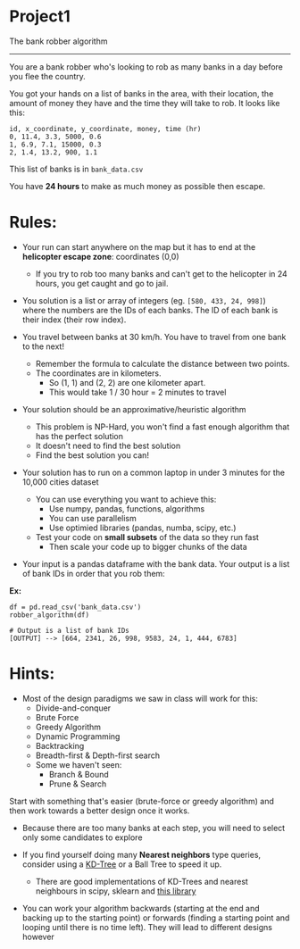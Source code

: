 # Project1

The bank robber algorithm

--------------

You are a bank robber who's looking to rob as many banks in a day before you flee the country.

You got your hands on a list of banks in the area, with their location, the amount of money they have and the time they will take to rob. It looks like this:

```
id, x_coordinate, y_coordinate, money, time (hr)
0, 11.4, 3.3, 5000, 0.6
1, 6.9, 7.1, 15000, 0.3
2, 1.4, 13.2, 900, 1.1
```

This list of banks is in `bank_data.csv`

You have **24 hours** to make as much money as possible then escape.

# Rules:

- Your run can start anywhere on the map but it has to end at the **helicopter escape zone**: coordinates (0,0)
    - If you try to rob too many banks and can't get to the helicopter in 24 hours, you get caught and go to jail.

- You solution is a list or array of integers (eg. `[580, 433, 24, 998]`) where the numbers are the IDs of each banks. The ID of each bank is their index (their row index).

- You travel between banks at 30 km/h. You have to travel from one bank to the next!
    - Remember the formula to calculate the distance between two points.
    - The coordinates are in kilometers.
        - So (1, 1) and (2, 2) are one kilometer apart. 
        - This would take 1 / 30 hour = 2 minutes to travel

- Your solution should be an approximative/heuristic algorithm
    - This problem is NP-Hard, you won't find a fast enough algorithm that has the perfect solution
    - It doesn't need to find the best solution
    - Find the best solution you can!

- Your solution has to run on a common laptop in under 3 minutes for the 10,000 cities dataset
    - You can use everything you want to achieve this:
        - Use numpy, pandas, functions, algorithms
        - You can use parallelism
        - Use optimied libraries (pandas, numba, scipy, etc.)
    - Test your code on **small subsets** of the data so they run fast
        - Then scale your code up to bigger chunks of the data

- Your input is a pandas dataframe with the bank data. Your output is a list of bank IDs in order that you rob them:

**Ex:**

```
df = pd.read_csv('bank_data.csv')
robber_algorithm(df)

# Output is a list of bank IDs
[OUTPUT] --> [664, 2341, 26, 998, 9583, 24, 1, 444, 6783]
```

# Hints:

- Most of the design paradigms we saw in class will work for this:
    - Divide-and-conquer
    - Brute Force
    - Greedy Algorithm
    - Dynamic Programming
    - Backtracking
    - Breadth-first & Depth-first search
    - Some we haven't seen:
        - Branch & Bound
        - Prune & Search
 
 Start with something that's easier (brute-force or greedy algorithm) and then work towards a better design once it works.
 
 - Because there are too many banks at each step, you will need to select only some candidates to explore
 
 - If you find yourself doing many **Nearest neighbors** type queries, consider using a [KD-Tree](https://en.wikipedia.org/wiki/K-d_tree) or a Ball Tree to speed it up.
     - There are good implementations of KD-Trees and nearest neighbours in scipy, sklearn and [this library](https://github.com/lmcinnes/pynndescent)

- You can work your algorithm backwards (starting at the end and backing up to the starting point) or forwards (finding a starting point and looping until there is no time left). They will lead to different designs however
